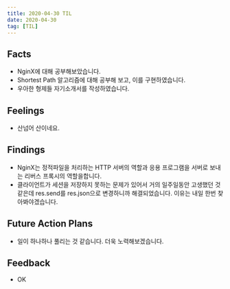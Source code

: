 ```yaml
---
title: 2020-04-30 TIL
date: 2020-04-30
tag: [TIL]
---
```


## Facts

- NginX에 대해 공부해보았습니다.
- Shortest Path 알고리즘에 대해 공부해 보고, 이를 구현하였습니다.
- 우아한 형제들 자기소개서를 작성하였습니다.

## Feelings

- 산넘어 산이네요.

## Findings

- NginX는 정적파일을 처리하는 HTTP 서버의 역할과 응용 프로그램을 서버로 보내는 리버스 프록시의 역할을합니다.
- 클라이언트가 세션을 저장하지 못하는 문제가 있어서 거의 일주일동안 고생했던 것 같은데 res.send를 res.json으로 변경하니까 해결되었습니다. 이유는 내일 한번 찾아봐야겠습니다.

## Future Action Plans

- 일이 하나하나 풀리는 것 같습니다. 더욱 노력해보겠습니다.

## Feedback

- OK
